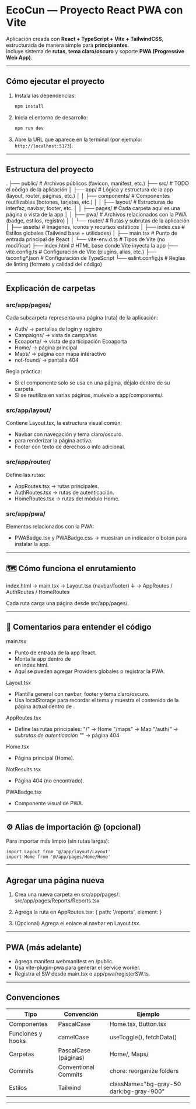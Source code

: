 #  EcoCun — Proyecto React PWA con Vite

Aplicación creada con **React + TypeScript + Vite + TailwindCSS**, estructurada de manera simple para **principiantes**.  
Incluye sistema de **rutas**, **tema claro/oscuro** y soporte **PWA (Progressive Web App)**.

---

## Cómo ejecutar el proyecto

1. Instala las dependencias:
   ```bash
   npm install
   ```

2. Inicia el entorno de desarrollo:
   ```bash
   npm run dev
   ```

3. Abre la URL que aparece en la terminal (por ejemplo: `http://localhost:5173`).

---

## Estructura del proyecto

.
├── public/                 # Archivos públicos (favicon, manifest, etc.)
├── src/                    # TODO el código de la aplicación
│   ├── app/                # Lógica y estructura de la app (layout, router, páginas, etc.)
│   │   ├── components/     # Componentes reutilizables (botones, tarjetas, etc.)
│   │   ├── layout/         # Estructuras de interfaz, navbar, footer, etc.
│   │   ├── pages/          # Cada carpeta aquí es una página o vista de la app
│   │   ├── pwa/            # Archivos relacionados con la PWA (badge, estilos, registro)
│   │   └── router/         # Rutas y subrutas de la aplicación
│   ├── assets/             # Imágenes, íconos y recursos estáticos
│   ├── index.css           # Estilos globales (Tailwind base + utilidades)
│   ├── main.tsx            # Punto de entrada principal de React
│   └── vite-env.d.ts       # Tipos de Vite (no modificar)
├── index.html              # HTML base donde Vite inyecta la app
├── vite.config.ts          # Configuración de Vite (plugins, alias, etc.)
├── tsconfig*.json          # Configuración de TypeScript
└── eslint.config.js        # Reglas de linting (formato y calidad del código)

---

##  Explicación de carpetas

### src/app/pages/
Cada subcarpeta representa una página (ruta) de la aplicación:
- Auth/ → pantallas de login y registro
- Campaigns/ → vista de campañas
- Ecoaporta/ → vista de participación Ecoaporta
- Home/ → página principal
- Maps/ → página con mapa interactivo
- not-found/ → pantalla 404

 Regla práctica:
- Si el componente solo se usa en una página, déjalo dentro de su carpeta.
- Si se reutiliza en varias páginas, muévelo a app/components/.

### src/app/layout/
Contiene Layout.tsx, la estructura visual común:
- Navbar con navegación y tema claro/oscuro.
- <Outlet /> para renderizar la página activa.
- Footer con texto de derechos o info adicional.

### src/app/router/
Define las rutas:
- AppRoutes.tsx → rutas principales.
- AuthRoutes.tsx → rutas de autenticación.
- HomeRoutes.tsx → rutas del módulo Home.


### src/app/pwa/
Elementos relacionados con la PWA:
- PWABadge.tsx y PWABadge.css → muestran un indicador o botón para instalar la app.

---

## 🗺️ Cómo funciona el enrutamiento

index.html → main.tsx → Layout.tsx (navbar/footer)
                               ↓
                             <Outlet /> → AppRoutes / AuthRoutes / HomeRoutes

Cada ruta carga una página desde src/app/pages/.

---

## 🧩 Comentarios para entender el código

main.tsx
- Punto de entrada de la app React.
- Monta la app dentro de <div id="root"> en index.html.
- Aquí se pueden agregar Providers globales o registrar la PWA.

Layout.tsx
- Plantilla general con navbar, footer y tema claro/oscuro.
- Usa localStorage para recordar el tema y muestra el contenido de la página actual dentro de <Outlet />.

AppRoutes.tsx
- Define las rutas principales:
  "/" → Home
  "/maps" → Map
  "/auth/*" → subrutas de autenticación
  "*" → página 404

Home.tsx
- Página principal (Home).

NotResults.tsx
- Página 404 (no encontrado).

PWABadge.tsx
- Componente visual de PWA.

---

## ⚙️ Alias de importación @ (opcional)

Para importar más limpio (sin rutas largas):

```
import Layout from '@/app/layout/Layout'
import Home from '@/app/pages/Home/Home'
```

---

## Agregar una página nueva

1. Crea una nueva carpeta en src/app/pages/:
   src/app/pages/Reports/Reports.tsx

2. Agrega la ruta en AppRoutes.tsx:
   { path: '/reports', element: <Reports /> }

3. (Opcional) Agrega el enlace al navbar en Layout.tsx.

---

##  PWA (más adelante)

- Agrega manifest.webmanifest en /public.
- Usa vite-plugin-pwa para generar el service worker.
- Registra el SW desde main.tsx o app/pwa/registerSW.ts.

---

##  Convenciones

| Tipo | Convención | Ejemplo |
|------|-------------|----------|
| Componentes | PascalCase | Home.tsx, Button.tsx |
| Funciones y hooks | camelCase | useToggle(), fetchData() |
| Carpetas | PascalCase (páginas) | Home/, Maps/ |
| Commits | Conventional Commits | chore: reorganize folders |
| Estilos | Tailwind | className="bg-gray-50 dark:bg-gray-900" |

---
